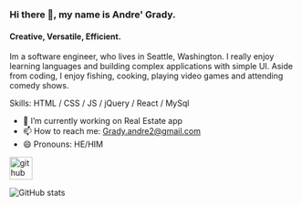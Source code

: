 ### Hi there 👋, my name is Andre' Grady.
#### Creative, Versatile, Efficient.
<!-- ![Software Engineer.](https://cdn.pixabay.com/photo/2017/05/04/15/12/welcome-sign-2284312__480.jpg) -->

Im a software engineer, who lives in Seattle, Washington. I really enjoy learning languages and building complex applications with simple UI. Aside from coding, I enjoy fishing, cooking, playing video games and attending comedy shows.

Skills: HTML / CSS / JS /  jQuery /  React  /  MySql   

- 🔭 I’m currently working on Real Estate app  
- 📫 How to reach me: Grady.andre2@gmail.com 
- 😄 Pronouns: HE/HIM 


[<img src='https://cdn.jsdelivr.net/npm/simple-icons@3.0.1/icons/github.svg' alt='github' height='40'>](https://github.com/grady253)  

![GitHub stats](https://github-readme-stats.vercel.app/api?username=grady253&show_icons=true)  


